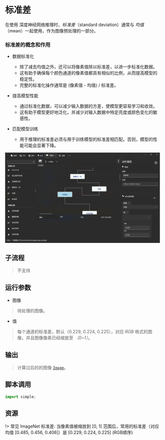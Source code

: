 # 标准差

在使用 深度神经网络推理时，*标准差*（standard deviation）通常与 *均值*（mean）一起使用，作为图像预处理的一部分。

### 标准差的概念和作用

* 数据标准化
    * 除了减去均值之外，还可以将像素值除以标准差，以进一步标准化数据。
    * 这有助于确保每个颜色通道的像素值都具有相似的比例，从而提高模型的稳定性。
    * 完整的标准化操作通常是 (像素值 - 均值) / 标准差。
* 提高模型性能
    * 通过标准化数据，可以减少输入数据的方差，使模型更容易学习和收敛。
    * 这有助于模型更好地泛化，并减少对输入数据中特定亮度或颜色变化的敏感性。

* 匹配模型训练
    * 用于推理的标准差必须与用于训练模型的标准差相匹配。否则，模型的性能可能会显著下降。


![ImageStd](./images/18.png ':size=90%')

## 子流程
> 不支持


## 运行参数

* 图像
> 待处理的图像。
* 值
> 每个通道的标准差，默认（0.229, 0.224, 0.225），对应 *RGB* 格式的图像，并且图像像素已经缩放至 *（0~1）*。

## 输出

> 计算过后的的图像 [`Image`](./types/Image.md)。


## 脚本调用

```python
import simple;

```

## 资源


!> 常见 ImageNet 标准差: 当像素值被缩放到 [0, 1] 范围后，常用的标准差（对应均值 [0.485, 0.456, 0.406]）是 [0.229, 0.224, 0.225] (RGB顺序)